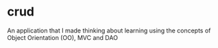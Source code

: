 # crud
An application that I made thinking about learning using the concepts of Object Orientation (OO), MVC and DAO
